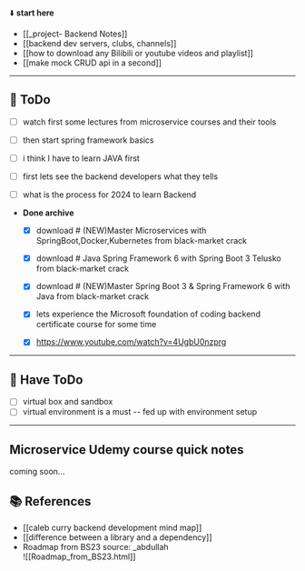 ⬇️ **start here**

- [[_project- Backend Notes]]
- [[backend dev servers, clubs, channels]]
- [[how to download any Bilibili or youtube videos and playlist]]
- [[make mock CRUD api in a second]]

---

## 🔕 ToDo

 - [ ] watch first some lectures from microservice courses and their tools
 - [ ] then start spring framework basics
 - [ ] i think I have to learn JAVA first
 - [ ] first lets see the backend developers what they tells
 - [ ] what is the process for 2024 to learn Backend




- **Done archive**
	 - [x] download # (NEW)Master Microservices with SpringBoot,Docker,Kubernetes from black-market crack
	 - [x] download # Java Spring Framework 6 with Spring Boot 3 Telusko from black-market crack
	 - [x] download # (NEW)Master Spring Boot 3 & Spring Framework 6 with Java from black-market crack
	 - [x] lets experience the Microsoft foundation of coding backend certificate course for some time
	 - [x] https://www.youtube.com/watch?v=4UgbU0nzprg


---

## 🔕 Have ToDo

- [ ] virtual box and sandbox
- [ ] virtual environment is a must -- fed up with environment setup

---



## Microservice Udemy course quick notes

coming soon...













## 📚 References

- [[caleb curry backend development mind map]]
- [[difference between a library and a dependency]]
- Roadmap from BS23 source: _abdullah  
  ![[Roadmap_from_BS23.html]]  

